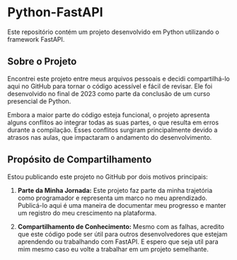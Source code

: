 # Python-FastAPI

Este repositório contém um projeto desenvolvido em Python utilizando o framework FastAPI.

## Sobre o Projeto

Encontrei este projeto entre meus arquivos pessoais e decidi compartilhá-lo aqui no GitHub para tornar o código acessível e fácil de revisar. Ele foi desenvolvido no final de 2023 como parte da conclusão de um curso presencial de Python.

Embora a maior parte do código esteja funcional, o projeto apresenta alguns conflitos ao integrar todas as suas partes, o que resulta em erros durante a compilação. Esses conflitos surgiram principalmente devido a atrasos nas aulas, que impactaram o andamento do desenvolvimento.

## Propósito de Compartilhamento

Estou publicando este projeto no GitHub por dois motivos principais:

1. **Parte da Minha Jornada:** Este projeto faz parte da minha trajetória como programador e representa um marco no meu aprendizado. Publicá-lo aqui é uma maneira de documentar meu progresso e manter um registro do meu crescimento na plataforma.
  
2. **Compartilhamento de Conhecimento:** Mesmo com as falhas, acredito que este código pode ser útil para outros desenvolvedores que estejam aprendendo ou trabalhando com FastAPI. E espero que seja util para mim mesmo caso eu volte a trabalhar em um projeto semelhante.
